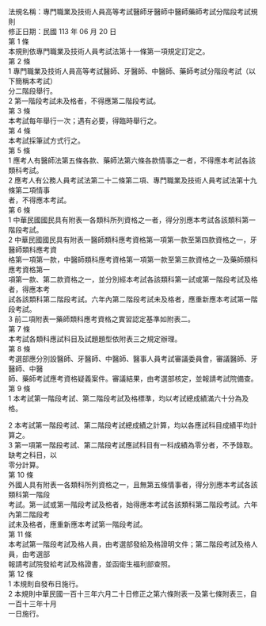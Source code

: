 法規名稱：專門職業及技術人員高等考試醫師牙醫師中醫師藥師考試分階段考試規則  
修正日期：民國 113 年 06 月 20 日  
第 1 條  
本規則依專門職業及技術人員考試法第十一條第一項規定訂定之。  
第 2 條  
1 專門職業及技術人員高等考試醫師、牙醫師、中醫師、藥師考試分階段考試（以下簡稱本考試）  
分二階段舉行。  
2 第一階段考試未及格者，不得應第二階段考試。  
第 3 條  
本考試每年舉行一次；遇有必要，得臨時舉行之。  
第 4 條  
本考試採筆試方式行之。  
第 5 條  
1 應考人有醫師法第五條各款、藥師法第六條各款情事之一者，不得應本考試各該類科考試。  
2 應考人有公務人員考試法第二十二條第二項、專門職業及技術人員考試法第十九條第二項情事  
者，不得應本考試。  
第 6 條  
1 中華民國國民具有附表一各類科所列資格之一者，得分別應本考試各該類科第一階段考試。  
2 中華民國國民具有附表一醫師類科應考資格第一項第一款至第四款資格之一，牙醫師類科應考資  
格第一項第一款，中醫師類科應考資格第一項第一款至第三款資格之一及藥師類科應考資格第一  
項第一款、第二款資格之一，並分別經本考試各該類科第一試或第一階段考試及格者，得應本考  
試各該類科第二階段考試。六年內第二階段考試未及格者，應重新應本考試第一階段考試。  
3 前二項附表一藥師類科應考資格之實習認定基準如附表二。  
第 7 條  
本考試各類科應試科目及試題題型依附表三之規定辦理。  
第 8 條  
考選部應分別設醫師、牙醫師、中醫師、醫事人員考試審議委員會，審議醫師、牙醫師、中醫  
師、藥師考試應考資格疑義案件。審議結果，由考選部核定，並報請考試院備查。  
第 9 條  
1 本考試第一階段考試、第二階段考試及格標準，均以考試總成績滿六十分為及格。  


2 本考試第一階段考試、第二階段考試總成績之計算，均以各應試科目成績平均計算之。  
3 第一項第一階段考試、第二階段考試應試科目有一科成績為零分者，不予錄取。缺考之科目，以  
零分計算。  
第 10 條  
外國人具有附表一各類科所列資格之一，且無第五條情事者，得分別應本考試各該類科第一階段  
考試。第一試或第一階段考試及格者，始得應本考試各該類科第二階段考試。六年內第二階段考  
試未及格者，應重新應本考試第一階段考試。  
第 11 條  
本考試第一階段考試及格人員，由考選部發給及格證明文件；第二階段考試及格人員，由考選部  
報請考試院發給考試及格證書，並函衛生福利部查照。  
第 12 條  
1 本規則自發布日施行。  
2 本規則中華民國一百十三年六月二十日修正之第六條附表一及第七條附表三，自一百十三年十月  
一日施行。  


